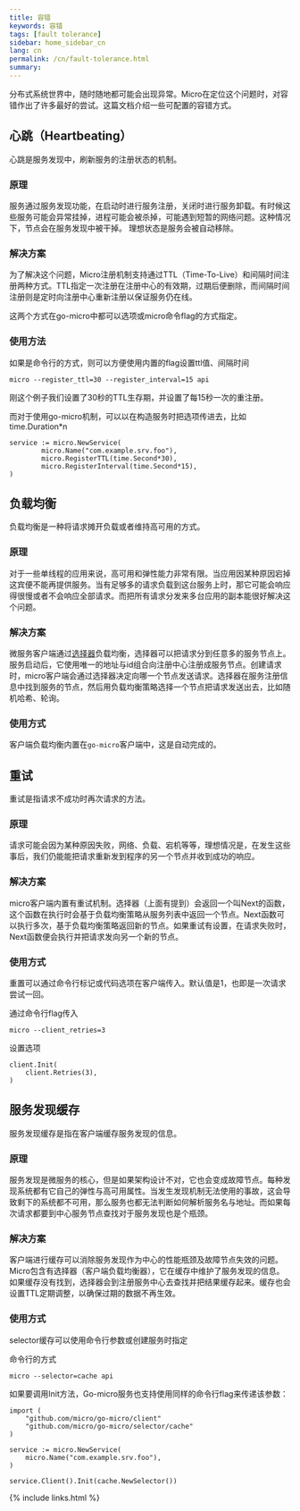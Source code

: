 ```yaml
---
title: 容错
keywords: 容错
tags: [fault tolerance]
sidebar: home_sidebar_cn
lang: cn
permalink: /cn/fault-tolerance.html
summary: 
---
```


分布式系统世界中，随时随地都可能会出现异常。Micro在定位这个问题时，对容错作出了许多最好的尝试。这篇文档介绍一些可配置的容错方式。

## 心跳（Heartbeating）

心跳是服务发现中，刷新服务的注册状态的机制。

### 原理

服务通过服务发现功能，在启动时进行服务注册，关闭时进行服务卸载。有时候这些服务可能会异常挂掉，进程可能会被杀掉，可能遇到短暂的网络问题。这种情况下，节点会在服务发现中被干掉。
理想状态是服务会被自动移除。

### 解决方案

为了解决这个问题，Micro注册机制支持通过TTL（Time-To-Live）和间隔时间注册两种方式。TTL指定一次注册在注册中心的有效期，过期后便删除，而间隔时间注册则是定时向注册中心重新注册以保证服务仍在线。

这两个方式在go-micro中都可以选项或micro命令flag的方式指定。

### 使用方法

如果是命令行的方式，则可以方便使用内置的flag设置ttl值、间隔时间

```
micro --register_ttl=30 --register_interval=15 api
```

刚这个例子我们设置了30秒的TTL生存期，并设置了每15秒一次的重注册。

而对于使用go-micro机制，可以以在构造服务时把选项传进去，比如time.Duration*n

```
service := micro.NewService(
        micro.Name("com.example.srv.foo"),
        micro.RegisterTTL(time.Second*30),
        micro.RegisterInterval(time.Second*15),
)
```

## 负载均衡

负载均衡是一种将请求摊开负载或者维持高可用的方式。

### 原理

对于一些单线程的应用来说，高可用和弹性能力非常有限。当应用因某种原因宕掉这宾便不能再提供服务。当有足够多的请求负载到这台服务上时，那它可能会响应得很慢或者不会响应全部请求。而把所有请求分发来多台应用的副本能很好解决这个问题。

### 解决方案

微服务客户端通过[选择器](https://godoc.org/github.com/micro/go-micro/selector#Selector)负载均衡，选择器可以把请求分到任意多的服务节点上。服务启动后，它使用唯一的地址与id组合向注册中心注册成服务节点。创建请求时，micro客户端会通过选择器决定向哪一个节点发送请求。选择器在服务注册信息中找到服务的节点，然后用负载均衡策略选择一个节点把请求发送出去，比如随机哈希、轮询。

### 使用方式

客户端负载均衡内置在`go-micro`客户端中，这是自动完成的。

## 重试

重试是指请求不成功时再次请求的方法。

### 原理

请求可能会因为某种原因失败，网络、负载、宕机等等，理想情况是，在发生这些事后，我们仍能能把请求重新发到程序的另一个节点并收到成功的响应。

### 解决方案

micro客户端内置有重试机制。选择器（上面有提到）会返回一个叫Next的函数，这个函数在执行时会基于负载均衡策略从服务列表中返回一个节点。Next函数可以执行多次，基于负载均衡策略返回新的节点。如果重试有设置，在请求失败时，Next函数便会执行并把请求发向另一个新的节点。

### 使用方式

重置可以通过命令行标记或代码选项在客户端传入。默认值是1，也即是一次请求尝试一回。

通过命令行flag传入

```
micro --client_retries=3
```

设置选项

```
client.Init(
	client.Retries(3),
)
```

## 服务发现缓存

服务发现缓存是指在客户端缓存服务发现的信息。

### 原理

服务发现是微服务的核心，但是如果架构设计不对，它也会变成故障节点。每种发现系统都有它自己的弹性与高可用属性。当发生发现机制无法使用的事故，这会导致剩下的系统都不可用，那么服务也都无法判断如何解析服务名与地址。而如果每次请求都要到中心服务节点查找对于服务发现也是个瓶颈。

### 解决方案

客户端进行缓存可以消除服务发现作为中心的性能瓶颈及故障节点失效的问题。Micro包含有选择器（客户端负载均衡器），它在缓存中维护了服务发现的信息。如果缓存没有找到，选择器会到注册服务中心去查找并把结果缓存起来。缓存也会设置TTL定期调整，以确保过期的数据不再生效。

### 使用方式

selector缓存可以使用命令行参数或创建服务时指定

命令行的方式

```
micro --selector=cache api
```

如果要调用Init方法，Go-micro服务也支持使用同样的命令行flag来传递该参数：

```
import (
	"github.com/micro/go-micro/client"
	"github.com/micro/go-micro/selector/cache"
)

service := micro.NewService(
	micro.Name("com.example.srv.foo"),
)

service.Client().Init(cache.NewSelector())
```

{% include links.html %}
